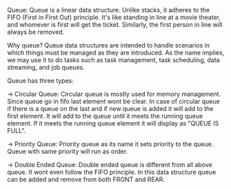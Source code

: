 Queue:
Queue is a linear data structure. Unlike stacks, it adheres to the FIFO (First in First Out) principle. It's like standing in line at a movie theater, and whomever is first will get the ticket. Similarly, the first person in line will always be removed.

Why queue?
Queue data structures are intended to handle scenarios in which things must be managed as they are introduced. As the name implies, we may use it to do tasks such as task management, task scheduling, data streaming, and job queues.

Queue has three types:

-> Circular Queue:
Circular queue is mostly used for memory management. Since queue go in fifo last element wont be clear. In case of circular queue if there is a queue on the last and if new queue is added it will add to the first element. It will add to the queue until it meets the running queue element. If it meets the running queue element it will display as "QUEUE IS FULL".

-> Priority Queue:
Priority queue as its name it sets priority to the queue. Queue with same priority will run as order.

-> Double Ended Queue:
Double ended queue is different from all above queue. It wont even follow the FIFO principle. In this data structure queue can be added and remove from both FRONT and REAR.
